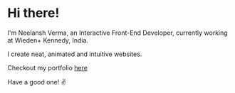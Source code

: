 # Hi there! 

I'm Neelansh Verma, an Interactive Front-End Developer, currently working at Wieden+ Kennedy, India. 

I create neat, animated and intuitive websites.

Checkout my portfolio <a target="_blank" href="https://neelansh.me">here </a>

Have a good one! ✌️
